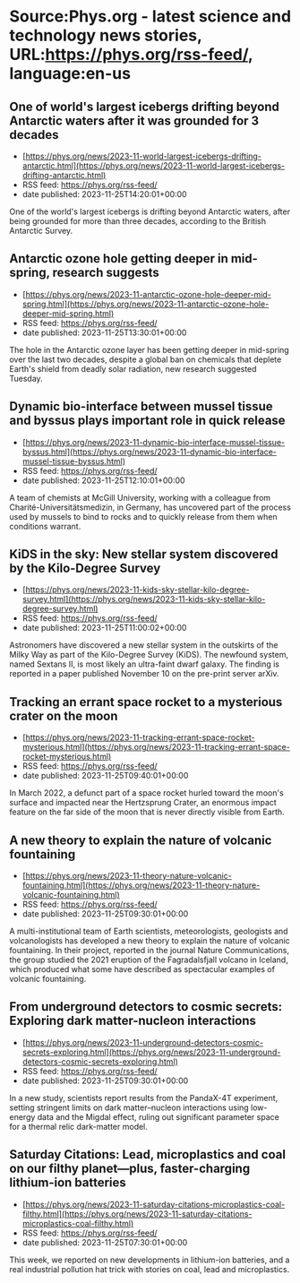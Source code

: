 # Source:Phys.org - latest science and technology news stories, URL:https://phys.org/rss-feed/, language:en-us

## One of world's largest icebergs drifting beyond Antarctic waters after it was grounded for 3 decades
 - [https://phys.org/news/2023-11-world-largest-icebergs-drifting-antarctic.html](https://phys.org/news/2023-11-world-largest-icebergs-drifting-antarctic.html)
 - RSS feed: https://phys.org/rss-feed/
 - date published: 2023-11-25T14:20:01+00:00

One of the world's largest icebergs is drifting beyond Antarctic waters, after being grounded for more than three decades, according to the British Antarctic Survey.

## Antarctic ozone hole getting deeper in mid-spring, research suggests
 - [https://phys.org/news/2023-11-antarctic-ozone-hole-deeper-mid-spring.html](https://phys.org/news/2023-11-antarctic-ozone-hole-deeper-mid-spring.html)
 - RSS feed: https://phys.org/rss-feed/
 - date published: 2023-11-25T13:30:01+00:00

The hole in the Antarctic ozone layer has been getting deeper in mid-spring over the last two decades, despite a global ban on chemicals that deplete Earth's shield from deadly solar radiation, new research suggested Tuesday.

## Dynamic bio-interface between mussel tissue and byssus plays important role in quick release
 - [https://phys.org/news/2023-11-dynamic-bio-interface-mussel-tissue-byssus.html](https://phys.org/news/2023-11-dynamic-bio-interface-mussel-tissue-byssus.html)
 - RSS feed: https://phys.org/rss-feed/
 - date published: 2023-11-25T12:10:01+00:00

A team of chemists at McGill University, working with a colleague from Charité-Universitätsmedizin, in Germany, has uncovered part of the process used by mussels to bind to rocks and to quickly release from them when conditions warrant.

## KiDS in the sky: New stellar system discovered by the Kilo-Degree Survey
 - [https://phys.org/news/2023-11-kids-sky-stellar-kilo-degree-survey.html](https://phys.org/news/2023-11-kids-sky-stellar-kilo-degree-survey.html)
 - RSS feed: https://phys.org/rss-feed/
 - date published: 2023-11-25T11:00:02+00:00

Astronomers have discovered a new stellar system in the outskirts of the Milky Way as part of the Kilo-Degree Survey (KiDS). The newfound system, named Sextans II, is most likely an ultra-faint dwarf galaxy. The finding is reported in a paper published November 10 on the pre-print server arXiv.

## Tracking an errant space rocket to a mysterious crater on the moon
 - [https://phys.org/news/2023-11-tracking-errant-space-rocket-mysterious.html](https://phys.org/news/2023-11-tracking-errant-space-rocket-mysterious.html)
 - RSS feed: https://phys.org/rss-feed/
 - date published: 2023-11-25T09:40:01+00:00

In March 2022, a defunct part of a space rocket hurled toward the moon's surface and impacted near the Hertzsprung Crater, an enormous impact feature on the far side of the moon that is never directly visible from Earth.

## A new theory to explain the nature of volcanic fountaining
 - [https://phys.org/news/2023-11-theory-nature-volcanic-fountaining.html](https://phys.org/news/2023-11-theory-nature-volcanic-fountaining.html)
 - RSS feed: https://phys.org/rss-feed/
 - date published: 2023-11-25T09:30:01+00:00

A multi-institutional team of Earth scientists, meteorologists, geologists and volcanologists has developed a new theory to explain the nature of volcanic fountaining. In their project, reported in the journal Nature Communications, the group studied the 2021 eruption of the Fagradalsfjall volcano in Iceland, which produced what some have described as spectacular examples of volcanic fountaining.

## From underground detectors to cosmic secrets: Exploring dark matter-nucleon interactions
 - [https://phys.org/news/2023-11-underground-detectors-cosmic-secrets-exploring.html](https://phys.org/news/2023-11-underground-detectors-cosmic-secrets-exploring.html)
 - RSS feed: https://phys.org/rss-feed/
 - date published: 2023-11-25T09:30:01+00:00

In a new study, scientists report results from the PandaX-4T experiment, setting stringent limits on dark matter–nucleon interactions using low-energy data and the Migdal effect, ruling out significant parameter space for a thermal relic dark-matter model.

## Saturday Citations: Lead, microplastics and coal on our filthy planet—plus, faster-charging lithium-ion batteries
 - [https://phys.org/news/2023-11-saturday-citations-microplastics-coal-filthy.html](https://phys.org/news/2023-11-saturday-citations-microplastics-coal-filthy.html)
 - RSS feed: https://phys.org/rss-feed/
 - date published: 2023-11-25T07:30:01+00:00

This week, we reported on new developments in lithium-ion batteries, and a real industrial pollution hat trick with stories on coal, lead and microplastics.

